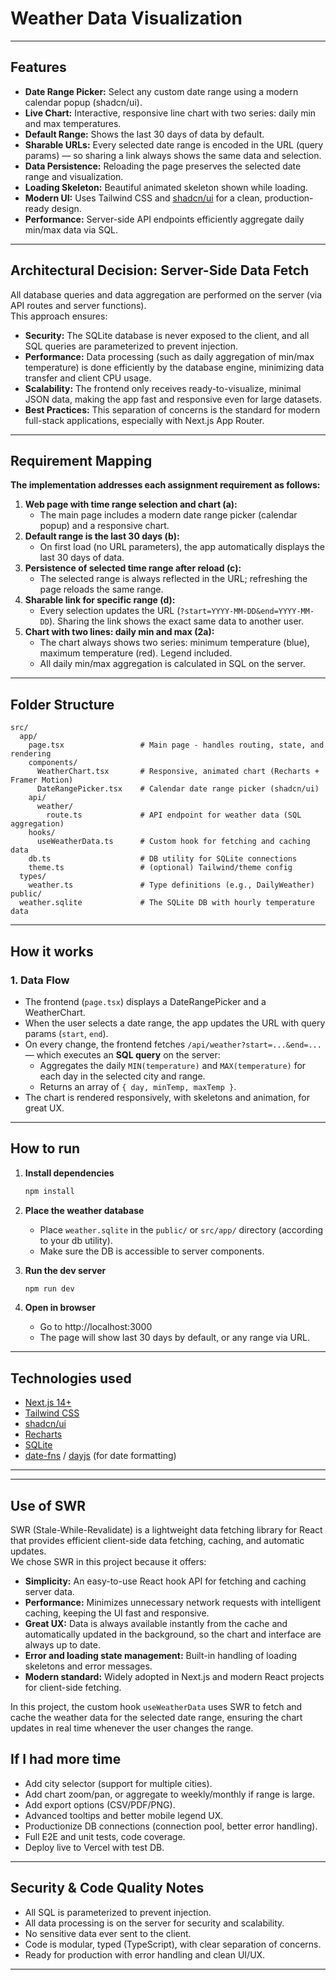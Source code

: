 # Weather Data Visualization

---

## Features

- **Date Range Picker:** Select any custom date range using a modern calendar popup (shadcn/ui).
- **Live Chart:** Interactive, responsive line chart with two series: daily min and max temperatures.
- **Default Range:** Shows the last 30 days of data by default.
- **Sharable URLs:** Every selected date range is encoded in the URL (query params) — so sharing a link always shows the same data and selection.
- **Data Persistence:** Reloading the page preserves the selected date range and visualization.
- **Loading Skeleton:** Beautiful animated skeleton shown while loading.
- **Modern UI:** Uses Tailwind CSS and [shadcn/ui](https://ui.shadcn.com/) for a clean, production-ready design.
- **Performance:** Server-side API endpoints efficiently aggregate daily min/max data via SQL.

---

## Architectural Decision: Server-Side Data Fetch

All database queries and data aggregation are performed on the server (via API routes and server functions).  
This approach ensures:

- **Security:** The SQLite database is never exposed to the client, and all SQL queries are parameterized to prevent injection.
- **Performance:** Data processing (such as daily aggregation of min/max temperature) is done efficiently by the database engine, minimizing data transfer and client CPU usage.
- **Scalability:** The frontend only receives ready-to-visualize, minimal JSON data, making the app fast and responsive even for large datasets.
- **Best Practices:** This separation of concerns is the standard for modern full-stack applications, especially with Next.js App Router.

---

## Requirement Mapping

**The implementation addresses each assignment requirement as follows:**

1. **Web page with time range selection and chart (a):**
   - The main page includes a modern date range picker (calendar popup) and a responsive chart.
2. **Default range is the last 30 days (b):**
   - On first load (no URL parameters), the app automatically displays the last 30 days of data.
3. **Persistence of selected time range after reload (c):**
   - The selected range is always reflected in the URL; refreshing the page reloads the same range.
4. **Sharable link for specific range (d):**
   - Every selection updates the URL (`?start=YYYY-MM-DD&end=YYYY-MM-DD`). Sharing the link shows the exact same data to another user.
5. **Chart with two lines: daily min and max (2a):**
   - The chart always shows two series: minimum temperature (blue), maximum temperature (red). Legend included.
   - All daily min/max aggregation is calculated in SQL on the server.

---

## Folder Structure

```
src/
  app/
    page.tsx                 # Main page - handles routing, state, and rendering
    components/
      WeatherChart.tsx       # Responsive, animated chart (Recharts + Framer Motion)
      DateRangePicker.tsx    # Calendar date range picker (shadcn/ui)
    api/
      weather/
        route.ts             # API endpoint for weather data (SQL aggregation)
    hooks/
      useWeatherData.ts      # Custom hook for fetching and caching data
    db.ts                    # DB utility for SQLite connections
    theme.ts                 # (optional) Tailwind/theme config
  types/
    weather.ts               # Type definitions (e.g., DailyWeather)
public/
  weather.sqlite             # The SQLite DB with hourly temperature data
```

---

## How it works

### 1. Data Flow

- The frontend (`page.tsx`) displays a DateRangePicker and a WeatherChart.
- When the user selects a date range, the app updates the URL with query params (`start`, `end`).
- On every change, the frontend fetches `/api/weather?start=...&end=...` — which executes an **SQL query** on the server:
  - Aggregates the daily `MIN(temperature)` and `MAX(temperature)` for each day in the selected city and range.
  - Returns an array of `{ day, minTemp, maxTemp }`.
- The chart is rendered responsively, with skeletons and animation, for great UX.

---

## How to run

1. **Install dependencies**

   ```bash
   npm install
   ```

2. **Place the weather database**

   - Place `weather.sqlite` in the `public/` or `src/app/` directory (according to your db utility).
   - Make sure the DB is accessible to server components.

3. **Run the dev server**

   ```bash
   npm run dev
   ```

4. **Open in browser**
   - Go to http://localhost:3000
   - The page will show last 30 days by default, or any range via URL.

---

## Technologies used

- [Next.js 14+](https://nextjs.org/)
- [Tailwind CSS](https://tailwindcss.com/)
- [shadcn/ui](https://ui.shadcn.com/)
- [Recharts](https://recharts.org/)
- [SQLite](https://www.sqlite.org/index.html)
- [date-fns](https://date-fns.org/) / [dayjs](https://day.js.org/) (for date formatting)

---

---

## Use of SWR

SWR (Stale-While-Revalidate) is a lightweight data fetching library for React that provides efficient client-side data fetching, caching, and automatic updates.  
We chose SWR in this project because it offers:

- **Simplicity:** An easy-to-use React hook API for fetching and caching server data.
- **Performance:** Minimizes unnecessary network requests with intelligent caching, keeping the UI fast and responsive.
- **Great UX:** Data is always available instantly from the cache and automatically updated in the background, so the chart and interface are always up to date.
- **Error and loading state management:** Built-in handling of loading skeletons and error messages.
- **Modern standard:** Widely adopted in Next.js and modern React projects for client-side fetching.

In this project, the custom hook `useWeatherData` uses SWR to fetch and cache the weather data for the selected date range, ensuring the chart updates in real time whenever the user changes the range.

## If I had more time

- Add city selector (support for multiple cities).
- Add chart zoom/pan, or aggregate to weekly/monthly if range is large.
- Add export options (CSV/PDF/PNG).
- Advanced tooltips and better mobile legend UX.
- Productionize DB connections (connection pool, better error handling).
- Full E2E and unit tests, code coverage.
- Deploy live to Vercel with test DB.

---

## Security & Code Quality Notes

- All SQL is parameterized to prevent injection.
- All data processing is on the server for security and scalability.
- No sensitive data ever sent to the client.
- Code is modular, typed (TypeScript), with clear separation of concerns.
- Ready for production with error handling and clean UI/UX.

---
